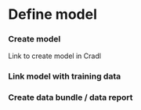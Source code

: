 # Define model

### Create model

Link to create model in Cradl

### Link model with training data

### Create data bundle / data report



